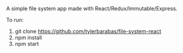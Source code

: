 A simple file system app made with React/Redux/Immutable/Express.

To run:
1. git clone https://github.com/tylerbarabas/file-system-react
2. npm install
3. npm start
